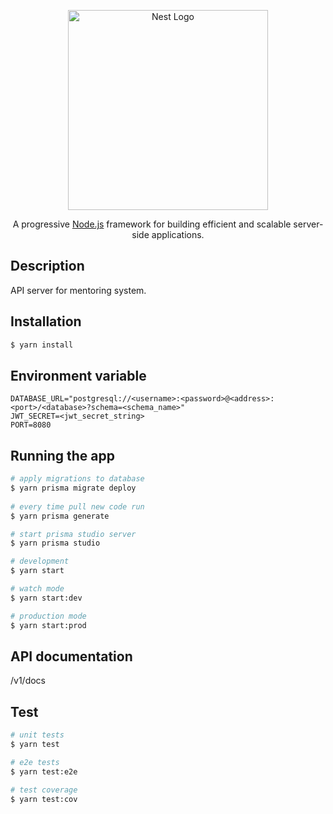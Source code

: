 <p align="center">
  <a href="http://nestjs.com/" target="blank"><img src="https://nestjs.com/img/logo_text.svg" width="320" alt="Nest Logo" /></a>
</p>

[circleci-image]: https://img.shields.io/circleci/build/github/nestjs/nest/master?token=abc123def456
[circleci-url]: https://circleci.com/gh/nestjs/nest

  <p align="center">A progressive <a href="http://nodejs.org" target="_blank">Node.js</a> framework for building efficient and scalable server-side applications.</p>
    <p align="center">

## Description

API server for mentoring system.

## Installation

```bash
$ yarn install
```

## Environment variable

```
DATABASE_URL="postgresql://<username>:<password>@<address>:<port>/<database>?schema=<schema_name>"
JWT_SECRET=<jwt_secret_string>
PORT=8080
```

## Running the app

```bash
# apply migrations to database
$ yarn prisma migrate deploy
  
# every time pull new code run
$ yarn prisma generate

# start prisma studio server
$ yarn prisma studio

# development
$ yarn start

# watch mode
$ yarn start:dev

# production mode
$ yarn start:prod
```

## API documentation

/v1/docs

## Test

```bash
# unit tests
$ yarn test

# e2e tests
$ yarn test:e2e

# test coverage
$ yarn test:cov
```
